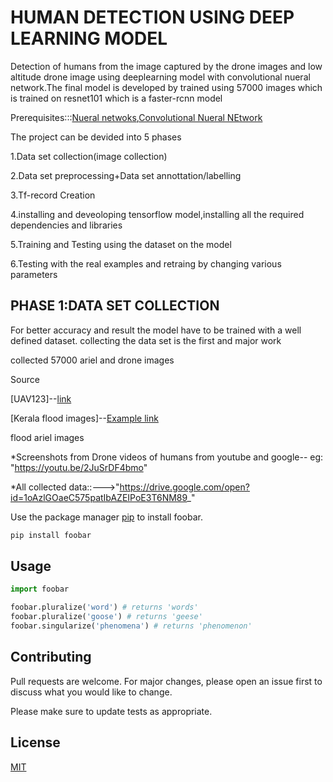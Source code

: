 # HUMAN DETECTION USING DEEP LEARNING MODEL

Detection of humans from the image captured by the drone images and low altitude drone image using deeplearning model with convolutional nueral network.The final model is developed by trained using 57000 images which is trained on resnet101 which is a faster-rcnn model

Prerequisites:::[Nueral netwoks](http://neuralnetworksanddeeplearning.com/chap1.html),[Convolutional Nueral NEtwork](https://skymind.ai/wiki/convolutional-network)

The project can be devided into 5 phases

1.Data set collection(image collection)

2.Data set preprocessing+Data set annottation/labelling

3.Tf-record Creation

4.installing and deveoloping tensorflow model,installing all the required dependencies and libraries

5.Training and Testing using the dataset on the model

6.Testing with the real examples and retraing by changing various parameters

## PHASE 1:DATA SET COLLECTION

For better accuracy and result the model have to be trained with a well defined dataset. collecting the data set is the first and major work

collected 57000 ariel and drone images

Source
   

   [UAV123]--[link](http://neuralnetworksanddeeplearning.com/chap1.html)
   
   [Kerala flood images]--[Example link](http://neuralnetworksanddeeplearning.com/chap1.html)

   flood ariel images

*Screenshots  from Drone videos of humans from youtube and google-- eg: "https://youtu.be/2JuSrDF4bmo"

*All collected data::--->"https://drive.google.com/open?id=1oAzlGOaeC575patIbAZEIPoE3T6NM89_"

Use the package manager [pip](https://pip.pypa.io/en/stable/) to install foobar.

```bash
pip install foobar
```

## Usage

```python
import foobar

foobar.pluralize('word') # returns 'words'
foobar.pluralize('goose') # returns 'geese'
foobar.singularize('phenomena') # returns 'phenomenon'
```

## Contributing
Pull requests are welcome. For major changes, please open an issue first to discuss what you would like to change.

Please make sure to update tests as appropriate.

## License
[MIT](https://choosealicense.com/licenses/mit/)
